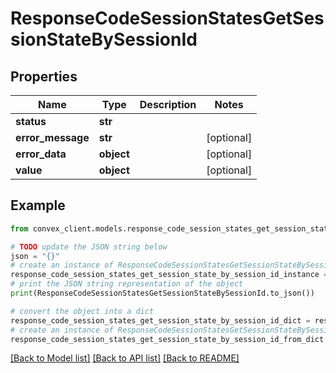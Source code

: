 # ResponseCodeSessionStatesGetSessionStateBySessionId


## Properties

Name | Type | Description | Notes
------------ | ------------- | ------------- | -------------
**status** | **str** |  | 
**error_message** | **str** |  | [optional] 
**error_data** | **object** |  | [optional] 
**value** | **object** |  | [optional] 

## Example

```python
from convex_client.models.response_code_session_states_get_session_state_by_session_id import ResponseCodeSessionStatesGetSessionStateBySessionId

# TODO update the JSON string below
json = "{}"
# create an instance of ResponseCodeSessionStatesGetSessionStateBySessionId from a JSON string
response_code_session_states_get_session_state_by_session_id_instance = ResponseCodeSessionStatesGetSessionStateBySessionId.from_json(json)
# print the JSON string representation of the object
print(ResponseCodeSessionStatesGetSessionStateBySessionId.to_json())

# convert the object into a dict
response_code_session_states_get_session_state_by_session_id_dict = response_code_session_states_get_session_state_by_session_id_instance.to_dict()
# create an instance of ResponseCodeSessionStatesGetSessionStateBySessionId from a dict
response_code_session_states_get_session_state_by_session_id_from_dict = ResponseCodeSessionStatesGetSessionStateBySessionId.from_dict(response_code_session_states_get_session_state_by_session_id_dict)
```
[[Back to Model list]](../README.md#documentation-for-models) [[Back to API list]](../README.md#documentation-for-api-endpoints) [[Back to README]](../README.md)


